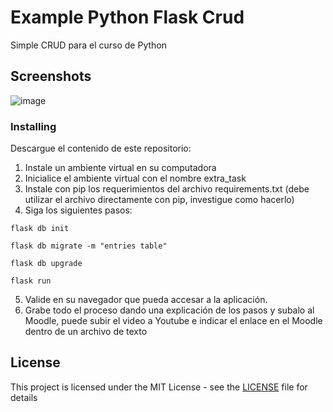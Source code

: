 # Example Python Flask Crud

Simple CRUD para el curso de Python
 
## Screenshots


![image](screenshots.png)  
 
 
### Installing

Descargue el contenido de este repositorio:

1. Instale un ambiente virtual en su computadora
2. Inicialice el ambiente virtual con el nombre extra_task
3. Instale con pip los requerimientos del archivo requirements.txt (debe utilizar el archivo directamente con pip, investigue como hacerlo)
4. Siga los siguientes pasos:

```
flask db init
```

```
flask db migrate -m "entries table"
```

```
flask db upgrade
```

```
flask run
```

5. Valide en su navegador que pueda accesar a la aplicación.
6. Grabe todo el proceso dando una explicación de los pasos y subalo al Moodle, puede subir el video a Youtube e indicar el enlace en el Moodle dentro de un archivo de texto

## License

This project is licensed under the MIT License - see the [LICENSE](LICENSE) file for details
